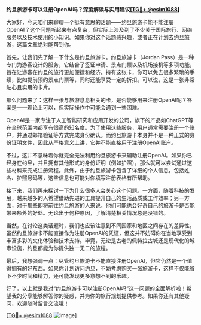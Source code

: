 **约旦旅游卡可以注册OpenAI吗？深度解读与实用建议[[TG💪+ @esim1088](https://t.me/s/esim1088)]**

大家好，今天咱们来聊聊一个挺有意思的话题——约旦旅游卡能不能注册OpenAI？这个问题听起来有点复杂，但实际上涉及到了不少关于国际旅行、网络服务以及技术使用的小知识。如果你对这个话题感兴趣，或者正在计划去约旦旅游，这篇文章绝对能帮到你。

首先，让我们先了解一下什么是约旦旅游卡。约旦旅游卡（Jordan Pass）是一种专门为游客设计的服务，它结合了签证申请、景点门票以及机场接机等多项功能，旨在让游客在约旦的旅行更加便捷和经济。持有这张卡，你可以免去很多繁琐的手续，比如提前预约景点门票等，同时还能享受一定的折扣。可以说，这是一张非常贴心且实用的卡片。

那么问题来了：这样一张与旅游息息相关的卡，是否能够用来注册OpenAI呢？答案是——理论上可以，但实际操作中可能会遇到一些困难。

OpenAI是一家专注于人工智能研究和应用开发的公司，旗下的产品如ChatGPT等在全球范围内都享有很高的知名度。为了使用这些服务，用户通常需要注册一个账户，并通过邮箱验证等方式完成身份确认。而约旦旅游卡本身并不是一种正式的身份证明文件，因此从严格意义上讲，它并不能直接用于注册OpenAI账户。

不过，这并不意味着你就完全无法利用约旦旅游卡来辅助注册OpenAI。如果你已经身在约旦，并且拥有其他形式的身份证明（例如护照），那么就可以尝试通过这些材料来完成注册流程。此外，由于约旦旅游卡包含了详细的个人信息，包括姓名、护照号码等，这些信息也可能对你填写注册表格有所帮助。

接下来，我们再来探讨一下为什么很多人会关心这个问题。一方面，随着科技的发展，越来越多的人希望借助先进的工具提升自己的生活品质或工作效率；另一方面，对于那些即将前往约旦旅游的人来说，他们可能也会好奇自己的旅游卡是否能带来额外的好处。无论出于何种原因，了解清楚相关情况总是没错的。

当然，在讨论这类话题时，我们也应该注意到不同国家和地区之间存在的差异性。虽然约旦旅游卡不能直接作为注册OpenAI的凭证，但这并不妨碍你在当地享受到丰富多彩的文化体验和技术支持。毕竟，无论是古老的佩特拉古城还是现代化的城市设施，约旦都能为你提供独一无二的旅程。

最后，我想强调一点：尽管约旦旅游卡不能直接注册OpenAI，但它仍然是一个值得拥有的好东西。如果你计划访问约旦，不妨考虑购买一张旅游卡，这样不仅能省下不少时间和精力，还可能发现更多意想不到的乐趣。

好了，以上就是我对“约旦旅游卡可以注册OpenAI吗”这一问题的全面解析啦！希望我的分享能够解答你的疑惑，并为你的旅行规划提供参考。如果你还有其他疑问，欢迎随时留言交流哦！

[[TG💪+ @esim1088](https://t.me/s/esim1088) ![Image](https://i.postimg.cc/4NQfJmqS/Snipaste-2025-05-13-00-14-12.png)]